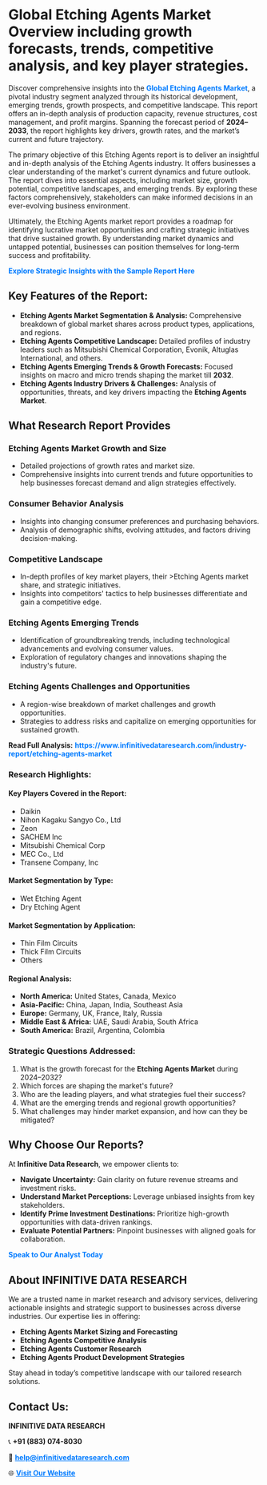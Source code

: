 <h1>Global Etching Agents Market Overview including growth forecasts, trends, competitive analysis, and key player strategies.</h1>
<p>
Discover comprehensive insights into the 
<a href="https://www.infinitivedataresearch.com/industry-report/etching-agents-market" rel="dofollow" style="color: #007BFF; text-decoration: none;"><strong>Global Etching Agents Market</strong></a>, a pivotal industry segment analyzed through its historical development, emerging trends, growth prospects, and competitive landscape. This report offers an in-depth analysis of production capacity, revenue structures, cost management, and profit margins. Spanning the forecast period of <strong>2024–2033</strong>, the report highlights key drivers, growth rates, and the market’s current and future trajectory.
</p>
<p>
The primary objective of this Etching Agents report is to deliver an insightful and in-depth analysis of the Etching Agents industry. It offers businesses a clear understanding of the market's current dynamics and future outlook. The report dives into essential aspects, including market size, growth potential, competitive landscapes, and emerging trends. By exploring these factors comprehensively, stakeholders can make informed decisions in an ever-evolving business environment.
</p>
<p>
Ultimately, the Etching Agents market report provides a roadmap for identifying lucrative market opportunities and crafting strategic initiatives that drive sustained growth. By understanding market dynamics and untapped potential, businesses can position themselves for long-term success and profitability.
</p>
<p>
<a href="https://www.infinitivedataresearch.com/request-sample/reportId=106525" style="color: #007BFF; text-decoration: none;"><strong>Explore Strategic Insights with the Sample Report Here</strong></a>
</p>

<h2>Key Features of the Report:</h2>
<ul>
<li><strong>Etching Agents Market Segmentation & Analysis:</strong> Comprehensive breakdown of global market shares across product types, applications, and regions.</li>
<li><strong>Etching Agents Competitive Landscape:</strong> Detailed profiles of industry leaders such as Mitsubishi Chemical Corporation, Evonik, Altuglas International, and others.</li>
<li><strong>Etching Agents Emerging Trends & Growth Forecasts:</strong> Focused insights on macro and micro trends shaping the market till <strong>2032</strong>.</li>
<li><strong>Etching Agents Industry Drivers & Challenges:</strong> Analysis of opportunities, threats, and key drivers impacting the <strong>Etching Agents Market</strong>.</li>
</ul>

<h2>What Research Report Provides</h2>
<h3>Etching Agents Market Growth and Size</h3>
<ul>
<li>Detailed projections of growth rates and market size.</li>
<li>Comprehensive insights into current trends and future opportunities to help businesses forecast demand and align strategies effectively.</li>
</ul>

<h3>Consumer Behavior Analysis</h3>
<ul>
<li>Insights into changing consumer preferences and purchasing behaviors.</li>
<li>Analysis of demographic shifts, evolving attitudes, and factors driving decision-making.</li>
</ul>

<h3>Competitive Landscape</h3>
<ul>
<li>In-depth profiles of key market players, their >Etching Agents market share, and strategic initiatives.</li>
<li>Insights into competitors' tactics to help businesses differentiate and gain a competitive edge.</li>
</ul>

<h3>Etching Agents Emerging Trends</h3>
<ul>
<li>Identification of groundbreaking trends, including technological advancements and evolving consumer values.</li>
<li>Exploration of regulatory changes and innovations shaping the industry's future.</li>
</ul>

<h3>Etching Agents Challenges and Opportunities</h3>
<ul>
<li>A region-wise breakdown of market challenges and growth opportunities.</li>
<li>Strategies to address risks and capitalize on emerging opportunities for sustained growth.</li>
</ul>
<p><strong>Read Full Analysis:</strong> <a href="https://www.infinitivedataresearch.com/industry-report/etching-agents-market" rel="dofollow" style="color: #007BFF; text-decoration: none;"><strong>https://www.infinitivedataresearch.com/industry-report/etching-agents-market</strong></a></p>
<h3>Research Highlights:</h3>
<h4>Key Players Covered in the Report:</h4>
<ul><li>Daikin</li><li>Nihon Kagaku Sangyo Co., Ltd</li><li>Zeon</li><li>SACHEM Inc</li><li>Mitsubishi Chemical Corp</li><li>MEC Co., Ltd</li><li>Transene Company, Inc</li></ul>
<h4>Market Segmentation by Type:</h4>
<ul><li>Wet Etching Agent</li><li>Dry Etching Agent</li></ul>
<h4>Market Segmentation by Application:</h4>
<ul><li>Thin Film Circuits</li><li>Thick Film Circuits</li><li>Others</li></ul>

<h4>Regional Analysis:</h4>
<ul>
<li><strong>North America:</strong> United States, Canada, Mexico</li>
<li><strong>Asia-Pacific:</strong> China, Japan, India, Southeast Asia</li>
<li><strong>Europe:</strong> Germany, UK, France, Italy, Russia</li>
<li><strong>Middle East & Africa:</strong> UAE, Saudi Arabia, South Africa</li>
<li><strong>South America:</strong> Brazil, Argentina, Colombia</li>
</ul>

<h3>Strategic Questions Addressed:</h3>
<ol>
<li>What is the growth forecast for the <strong>Etching Agents Market</strong> during 2024–2032?</li>
<li>Which forces are shaping the market's future?</li>
<li>Who are the leading players, and what strategies fuel their success?</li>
<li>What are the emerging trends and regional growth opportunities?</li>
<li>What challenges may hinder market expansion, and how can they be mitigated?</li>
</ol>

<h2>Why Choose Our Reports?</h2>
<p>At <strong>Infinitive Data Research</strong>, we empower clients to:</p>
<ul>
<li><strong>Navigate Uncertainty:</strong> Gain clarity on future revenue streams and investment risks.</li>
<li><strong>Understand Market Perceptions:</strong> Leverage unbiased insights from key stakeholders.</li>
<li><strong>Identify Prime Investment Destinations:</strong> Prioritize high-growth opportunities with data-driven rankings.</li>
<li><strong>Evaluate Potential Partners:</strong> Pinpoint businesses with aligned goals for collaboration.</li>
</ul>
<p><a href="https://www.infinitivedataresearch.com/industry-report/etching-agents-market" rel="dofollow" style="color: #007BFF; text-decoration: none;"><strong>Speak to Our Analyst Today</strong></a></p>

<h2>About INFINITIVE DATA RESEARCH</h2>
<p>We are a trusted name in market research and advisory services, delivering actionable insights and strategic support to businesses across diverse industries. Our expertise lies in offering:</p>
<ul>
<li><strong>Etching Agents Market Sizing and Forecasting</strong></li>
<li><strong>Etching Agents Competitive Analysis</strong></li>
<li><strong>Etching Agents Customer Research</strong></li>
<li><strong>Etching Agents Product Development Strategies</strong></li>
</ul>
<p>Stay ahead in today’s competitive landscape with our tailored research solutions.</p>

<h2>Contact Us:</h2>
<p><strong>INFINITIVE DATA RESEARCH</strong></p>
<p>📞 <strong>+91 (883) 074-8030</strong></p>
<p>📧 <strong><a href="mailto:help@infinitivedataresearch.com" style="color: #007BFF;">help@infinitivedataresearch.com</a></strong></p>
<p>🌐 <strong><a href="https://www.infinitivedataresearch.com" rel="dofollow" style="color: #007BFF;">Visit Our Website</a></strong></p>